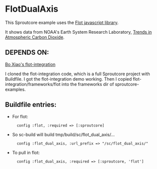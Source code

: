 FlotDualAxis
============

This Sproutcore example uses the [Flot javascript library](http://code.google.com/p/flot/).

It shows data from NOAA's Earth System Research Laboratory, [Trends in Atmospheric Carbon Dioxide](http://www.esrl.no@.gov/gmd/ccgg/trends/).

DEPENDS ON:
-----------

[Bo Xiao's flot-integration](http://github.com/imxiaobo/iamxiaobo/tree/master/flot-integration)

I cloned the flot-integration code, which is a full Sproutcore project
with Buildfile. I got the flot-integration demo working. Then I copied
flot-integration/frameworks/flot into the frameworks dir of sproutcore-examples.
    
Buildfile entries:
------------------
         
* For flot:
 
        config :flot, :required => [:sproutcore]

* So sc-build will build tmp/build/sc/flot_dual_axis/...
     
        config :flot_dual_axis, :url_prefix => "/sc/flot_dual_axis/"
         
* To pull in flot:
                            
        config :flot_dual_axis, :required => [:sproutcore, 'flot']
